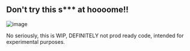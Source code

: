 ## Don't try this s\*\*\* at hoooome!!

![image](https://user-images.githubusercontent.com/2952507/148997521-a3c7a82a-de1f-4b00-9b74-c0523185cf4b.png)

No seriously, this is WIP, DEFINITELY not prod ready code, intended for experimental purposes.

